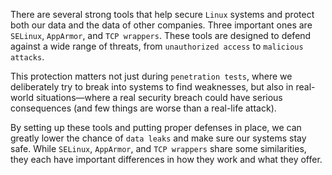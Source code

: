 There are several strong tools that help secure `Linux` systems and protect both our data and the data of other companies. Three important ones are `SELinux`, `AppArmor`, and `TCP wrappers`. These tools are designed to defend against a wide range of threats, from `unauthorized access` to `malicious attacks`.

This protection matters not just during `penetration tests`, where we deliberately try to break into systems to find weaknesses, but also in real-world situations—where a real security breach could have serious consequences (and few things are worse than a real-life attack).

By setting up these tools and putting proper defenses in place, we can greatly lower the chance of `data leaks` and make sure our systems stay safe. While `SELinux`, `AppArmor`, and `TCP wrappers` share some similarities, they each have important differences in how they work and what they offer.